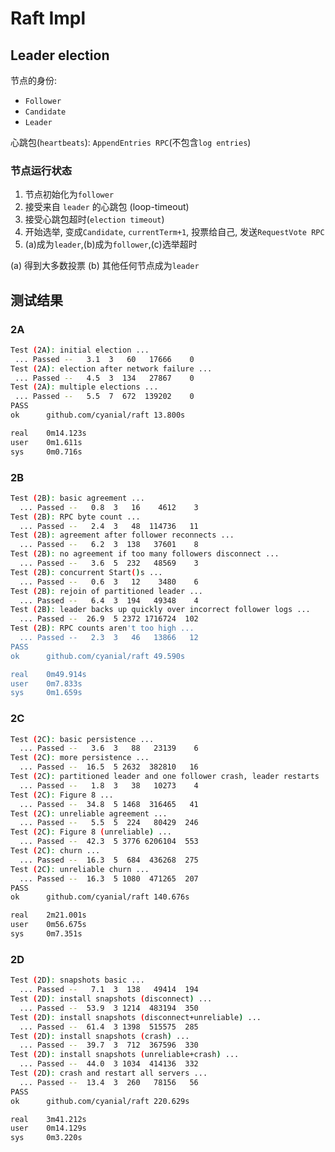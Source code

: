 # Raft Impl

## Leader election

节点的身份:

- `Follower`
- `Candidate`
- `Leader`

心跳包(`heartbeats`): `AppendEntries RPC`(不包含`log entries`)

### 节点运行状态

1. 节点初始化为`follower`
2. 接受来自 `leader` 的心跳包 (loop-timeout)
3. 接受心跳包超时(`election timeout`)
4. 开始选举, 变成`Candidate`, `currentTerm+1`, 投票给自己, 发送`RequestVote RPC`
5. (a)成为`leader`,(b)成为`follower`,(c)选举超时

(a) 得到大多数投票
(b) 其他任何节点成为`leader`
 
## 测试结果

### 2A

 ```sh
Test (2A): initial election ...
  ... Passed --   3.1  3   60   17666    0
Test (2A): election after network failure ...
  ... Passed --   4.5  3  134   27867    0
Test (2A): multiple elections ...
  ... Passed --   5.5  7  672  139202    0
PASS
ok  	github.com/cyanial/raft	13.800s

real	0m14.123s
user	0m1.611s
sys     0m0.716s
 ```

### 2B

```bash
Test (2B): basic agreement ...
  ... Passed --   0.8  3   16    4612    3
Test (2B): RPC byte count ...
  ... Passed --   2.4  3   48  114736   11
Test (2B): agreement after follower reconnects ...
  ... Passed --   6.2  3  138   37601    8
Test (2B): no agreement if too many followers disconnect ...
  ... Passed --   3.6  5  232   48569    3
Test (2B): concurrent Start()s ...
  ... Passed --   0.6  3   12    3480    6
Test (2B): rejoin of partitioned leader ...
  ... Passed --   6.4  3  194   49348    4
Test (2B): leader backs up quickly over incorrect follower logs ...
  ... Passed --  26.9  5 2372 1716724  102
Test (2B): RPC counts aren't too high ...
  ... Passed --   2.3  3   46   13866   12
PASS
ok  	github.com/cyanial/raft	49.590s

real	0m49.914s
user	0m7.833s
sys     0m1.659s
```
 ### 2C

```bash
Test (2C): basic persistence ...
  ... Passed --   3.6  3   88   23139    6
Test (2C): more persistence ...
  ... Passed --  16.5  5 2632  382810   16
Test (2C): partitioned leader and one follower crash, leader restarts ...
  ... Passed --   1.8  3   38   10273    4
Test (2C): Figure 8 ...
  ... Passed --  34.8  5 1468  316465   41
Test (2C): unreliable agreement ...
  ... Passed --   5.5  5  224   80429  246
Test (2C): Figure 8 (unreliable) ...
  ... Passed --  42.3  5 3776 6206104  553
Test (2C): churn ...
  ... Passed --  16.3  5  684  436268  275
Test (2C): unreliable churn ...
  ... Passed --  16.3  5 1080  471265  207
PASS
ok  	github.com/cyanial/raft	140.676s

real	2m21.001s
user	0m56.675s
sys     0m7.351s
```

### 2D

```bash
Test (2D): snapshots basic ...
  ... Passed --   7.1  3  138   49414  194
Test (2D): install snapshots (disconnect) ...
  ... Passed --  53.9  3 1214  483194  350
Test (2D): install snapshots (disconnect+unreliable) ...
  ... Passed --  61.4  3 1398  515575  285
Test (2D): install snapshots (crash) ...
  ... Passed --  39.7  3  712  367596  330
Test (2D): install snapshots (unreliable+crash) ...
  ... Passed --  44.0  3 1034  414136  332
Test (2D): crash and restart all servers ...
  ... Passed --  13.4  3  260   78156   56
PASS
ok  	github.com/cyanial/raft	220.629s

real	3m41.212s
user	0m14.129s
sys     0m3.220s
```